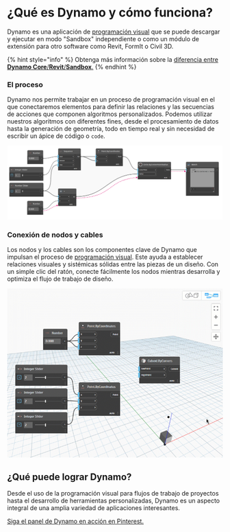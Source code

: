 # ¿Qué es Dynamo y cómo funciona?

Dynamo es una aplicación de [programación visual](https://primer2.dynamobim.org/v/es/a_appendix/a-1_visual-programming-and-dynamo) que se puede descargar y ejecutar en modo "Sandbox" independiente o como un módulo de extensión para otro software como Revit, FormIt o Civil 3D.

{% hint style="info" %} 
Obtenga más información sobre la [diferencia entre **Dynamo Core**/**Revit**/**Sandbox**.](https://dynamobim.org/a-new-way-to-get-dynamo-sandbox/)
{% endhint %}

### El proceso

Dynamo nos permite trabajar en un proceso de programación visual en el que conectaremos elementos para definir las relaciones y las secuencias de acciones que componen algoritmos personalizados. Podemos utilizar nuestros algoritmos con diferentes fines, desde el procesamiento de datos hasta la generación de geometría, todo en tiempo real y sin necesidad de escribir un ápice de código o `code`.

![](images/1-1/nodesandwires-flowofdata.jpg)

### Conexión de nodos y cables

Los nodos y los cables son los componentes clave de Dynamo que impulsan el proceso de [programación visual](../a\_appendix/a-1\_visual-programming-and-dynamo.md). Este ayuda a establecer relaciones visuales y sistémicas sólidas entre las piezas de un diseño. Con un simple clic del ratón, conecte fácilmente los nodos mientras desarrolla y optimiza el flujo de trabajo de diseño.

![](images/1-1/whatisdynamo-connectingnodeswithwires.gif)

## ¿Qué puede lograr Dynamo?

Desde el uso de la programación visual para flujos de trabajo de proyectos hasta el desarrollo de herramientas personalizadas, Dynamo es un aspecto integral de una amplia variedad de aplicaciones interesantes.

[Siga el panel de Dynamo en acción en Pinterest.](http://www.pinterest.com/modelabnyc/dynamo-in-action/)
